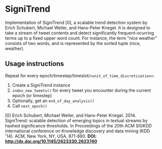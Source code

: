 # SigniTrend

Implementation of SigniTrend [0], a scalable trend detection system by Erich Schubert, Michael Weiler, and Hans-Peter Kriegel.
It is designed to take a stream of tweet contents and detect significantly frequent-ocurring terms up to a fixed upper word count. For instance, the term "nice weather" consists of two words, and is represented by the sorted tuple (nice, weather).

## Usage instructions
Repeat for every epoch/timestep/timeslot/`<unit_of_time_discretization>`:

  1) Create a SigniTrend instance
  2) `index_new_tweets()` for every tweet you encounter during the current epoch (or timestep)
  3) Optionally, get an `end_of_day_analysis()`
  4) Call `next_epoch()`

[0] Erich Schubert, Michael Weiler, and Hans-Peter Kriegel. 2014. SigniTrend: scalable detection of emerging topics
in textual streams by hashed significance thresholds. In Proceedings of the 20th ACM SIGKDD international
conference on Knowledge discovery and data mining (KDD '14). ACM, New York, NY, USA, 871-880.
**DOI: http://dx.doi.org/10.1145/2623330.2623740**
